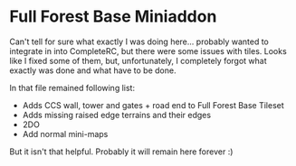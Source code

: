 Full Forest Base Miniaddon
==========================

Can't tell for sure what exactly I was doing here... probably wanted to integrate in into CompleteRC, but there were some issues with tiles. Looks like I fixed some of them, but, unfortunately, I completely forgot what exactly was done and what have to be done.

In that file remained following list:

* Adds CCS wall, tower and gates + road end to Full Forest Base Tileset
* Adds missing raised edge terrains and their edges
* 2DO
* Add normal mini-maps

But it isn't that helpful. Probably it will remain here forever :)
